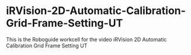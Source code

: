 # iRVision-2D-Automatic-Calibration-Grid-Frame-Setting-UT
This is the Roboguide workcell for the video iRVision 2D Automatic Calibration Grid Frame Setting UT 

